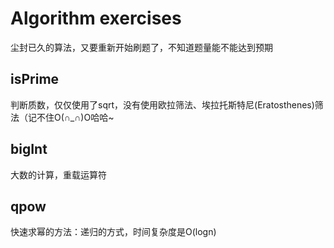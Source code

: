 # Algorithm exercises
尘封已久的算法，又要重新开始刷题了，不知道题量能不能达到预期

## isPrime
判断质数，仅仅使用了sqrt，没有使用欧拉筛法、埃拉托斯特尼(Eratosthenes)筛法（记不住O(∩_∩)O哈哈~

## bigInt
大数的计算，重载运算符

## qpow
快速求幂的方法：递归的方式，时间复杂度是O(logn)